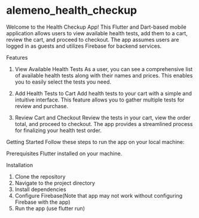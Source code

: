 # alemeno_health_checkup

Welcome to the Health Checkup App! This Flutter and Dart-based mobile application allows users to view available health tests, add them to a cart, review the cart, and proceed to checkout. The app assumes users are logged in as guests and utilizes Firebase for backend services.

Features

1. View Available Health Tests
   As a user, you can see a comprehensive list of available health tests along with their names and prices. This enables you to easily select the tests you need.

2. Add Health Tests to Cart
   Add health tests to your cart with a simple and intuitive interface. This feature allows you to gather multiple tests for review and purchase.

3. Review Cart and Checkout
   Review the tests in your cart, view the order total, and proceed to checkout. The app provides a streamlined process for finalizing your health test order.

Getting Started
Follow these steps to run the app on your local machine:

Prerequisites
Flutter installed on your machine.

Installation

1. Clone the repository
2. Navigate to the project directory
3. Install dependencies
4. Configure Firebase(Note that app may not work without configuring Firebase with the app)
5. Run the app (use flutter run)
